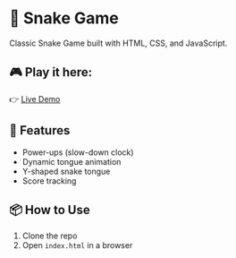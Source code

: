 # 🐍 Snake Game

Classic Snake Game built with HTML, CSS, and JavaScript.

## 🎮 Play it here:
👉 [Live Demo](https://your-username.github.io/snake-game/)

## 🚀 Features
- Power-ups (slow-down clock)
- Dynamic tongue animation
- Y-shaped snake tongue
- Score tracking

## 📦 How to Use
1. Clone the repo
2. Open `index.html` in a browser
